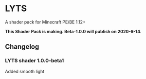 # LYTS
A shader pack for Minecraft PE/BE 1.12+

**This Shader Pack is making. Beta-1.0.0 will publish on 2020-6-14.**

## Changelog

### LYTS shader 1.0.0-beta1

Added smooth light

